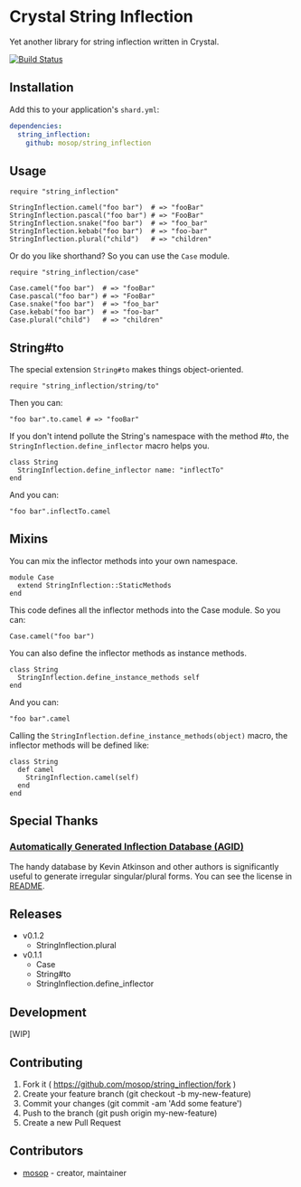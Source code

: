 # Crystal String Inflection

Yet another library for string inflection written in Crystal.

[![Build Status](https://travis-ci.org/mosop/string_inflection.svg?branch=master)](https://travis-ci.org/mosop/string_inflection)

## Installation

Add this to your application's `shard.yml`:

```yaml
dependencies:
  string_inflection:
    github: mosop/string_inflection
```

## Usage

```crystal
require "string_inflection"

StringInflection.camel("foo bar")  # => "fooBar"
StringInflection.pascal("foo bar") # => "FooBar"
StringInflection.snake("foo bar")  # => "foo_bar"
StringInflection.kebab("foo bar")  # => "foo-bar"
StringInflection.plural("child")   # => "children"
```

Or do you like shorthand? So you can use the `Case` module.

```crystal
require "string_inflection/case"

Case.camel("foo bar")  # => "fooBar"
Case.pascal("foo bar") # => "FooBar"
Case.snake("foo bar")  # => "foo_bar"
Case.kebab("foo bar")  # => "foo-bar"
Case.plural("child")   # => "children"
```

## String#to

The special extension `String#to` makes things object-oriented.

```crystal
require "string_inflection/string/to"
```

Then you can:

```crystal
"foo bar".to.camel # => "fooBar"
```

If you don't intend pollute the String's namespace with the method #to, the `StringInflection.define_inflector` macro helps you.

```crystal
class String
  StringInflection.define_inflector name: "inflectTo"
end
```

And you can:

```crystal
"foo bar".inflectTo.camel
```

## Mixins

You can mix the inflector methods into your own namespace.

```crystal
module Case
  extend StringInflection::StaticMethods
end
```

This code defines all the inflector methods into the Case module. So you can:

```crystal
Case.camel("foo bar")
```

You can also define the inflector methods as  instance methods.

```crystal
class String
  StringInflection.define_instance_methods self
end
```

And you can:

```crystal
"foo bar".camel
```

Calling the `StringInflection.define_instance_methods(object)` macro, the inflector methods will be defined like:

```crystal
class String
  def camel
    StringInflection.camel(self)
  end
end
```

## Special Thanks

### [Automatically Generated Inflection Database (AGID)](http://wordlist.aspell.net/agid-readme/)

The handy database by Kevin Atkinson and other authors is significantly useful to generate irregular singular/plural forms. You can see the license in [README](ext/agid/README).

## Releases

* v0.1.2
  * StringInflection.plural
* v0.1.1
  * Case
  * String#to
  * StringInflection.define_inflector

## Development

[WIP]

## Contributing

1. Fork it ( https://github.com/mosop/string_inflection/fork )
2. Create your feature branch (git checkout -b my-new-feature)
3. Commit your changes (git commit -am 'Add some feature')
4. Push to the branch (git push origin my-new-feature)
5. Create a new Pull Request

## Contributors

- [mosop](https://github.com/mosop) - creator, maintainer
